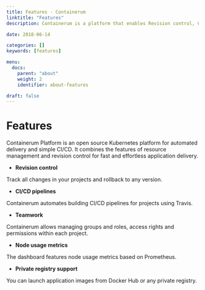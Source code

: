 ```yaml
---
title: Features - Containerum
linktitle: "Features"
description: Containerum is a platform that enables Revision control, CI/CD pipelines and teamwork.

date: 2018-06-14

categories: []
keywords: [features]

menu:
  docs:
    parent: "about"
    weight: 2
    identifier: about-features

draft: false
---
```



# Features

Containerum Platform is an open source Kubernetes platform for automated delivery and simple CI/CD. It combines the features of resource management and revision control for fast and effortless application delivery.

- **Revision control**

Track all changes in your projects and rollback to any version.

- **CI/CD pipelines**

Containerum automates building CI/CD pipelines for projects using Travis.

- **Teamwork**

Containerum allows managing groups and roles, access rights and permissions within each project.

- **Node usage metrics**

The dashboard features node usage metrics based on Prometheus.

- **Private registry support**

You can launch application images from Docker Hub or any private registry.
